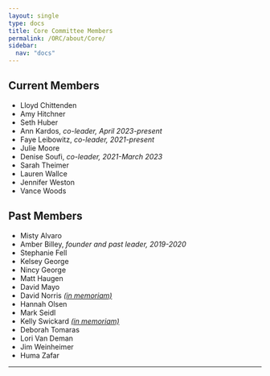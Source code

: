 ```yaml
---
layout: single
type: docs
title: Core Committee Members
permalink: /ORC/about/Core/
sidebar:
  nav: "docs"
---
```


## Current Members

* Lloyd Chittenden
* Amy Hitchner
* Seth Huber
* Ann Kardos, _co-leader, April 2023-present_
* Faye Leibowitz, _co-leader, 2021-present_
* Julie Moore
* Denise Soufi, _co-leader, 2021-March 2023_
* Sarah Theimer
* Lauren Wallce
* Jennifer Weston
* Vance Woods

## Past Members

* Misty Alvaro
* Amber Billey, _founder and past leader, 2019-2020_
* Stephanie Fell
* Kelsey George
* Nincy George
* Matt Haugen
* David Mayo
* David Norris _[(in memoriam)](https://library.stkate.edu/news/remembering-david-norris?fbclid=IwAR0l3huAyb8CLnKW8HrKlyb2VGPaotuaJL46CqSKvrijsExbekpw3GgUj6Q)_
* Hannah Olsen
* Mark Seidl
* Kelly Swickard _[(in memoriam)](https://www.randledablefuneralhome.com/obituaries/Kelly-Swickard-2/#!/Obituary)_
* Deborah Tomaras
* Lori Van Deman
* Jim Weinheimer
* Huma Zafar

---
